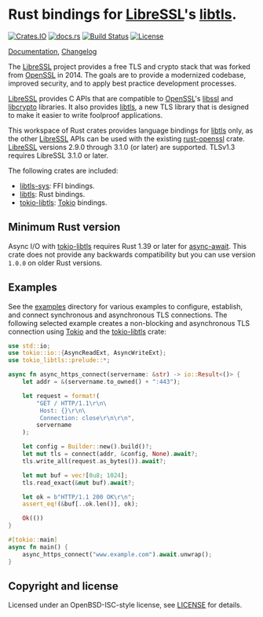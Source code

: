 # Rust bindings for [LibreSSL]'s [libtls].

[![Crates.IO](https://img.shields.io/crates/v/libtls.svg)](https://crates.io/crates/libtls)
[![docs.rs](https://docs.rs/libtls/badge.svg)](https://docs.rs/libtls)
[![Build Status](https://travis-ci.org/reyk/rust-libtls.svg?branch=master)](https://travis-ci.org/reyk/rust-libtls)
[![License](https://img.shields.io/badge/license-ISC-blue.svg)](https://raw.githubusercontent.com/reyk/rust-libtls/master/LICENSE)

[Documentation], [Changelog]

The [LibreSSL] project provides a free TLS and crypto stack that was
forked from [OpenSSL] in 2014.  The goals are to provide a modernized
codebase, improved security, and to apply best practice development
processes.

[LibreSSL] provides C APIs that are compatible to [OpenSSL]'s [libssl]
and [libcrypto] libraries.  It also provides [libtls], a new TLS
library that is designed to make it easier to write foolproof
applications.

This workspace of Rust crates provides language bindings for [libtls]
only, as the other [LibreSSL] APIs can be used with the existing
[rust-openssl] crate.  [LibreSSL] versions 2.9.0 through 3.1.0 (or
later) are supported.  TLSv1.3 requires LibreSSL 3.1.0 or later.

The following crates are included:
- [libtls-sys]: FFI bindings.
- [libtls]: Rust bindings.
- [tokio-libtls]: [Tokio] bindings.

## Minimum Rust version

Async I/O with [tokio-libtls] requires Rust 1.39 or later for
[async-await].  This crate does not provide any backwards
compatibility but you can use version `1.0.0` on older Rust versions.

## Examples

See the [examples] directory for various examples to configure,
establish, and connect synchronous and asynchronous TLS connections.
The following selected example creates a non-blocking and asynchronous
TLS connection using [Tokio] and the [tokio-libtls] crate:

```rust
use std::io;
use tokio::io::{AsyncReadExt, AsyncWriteExt};
use tokio_libtls::prelude::*;

async fn async_https_connect(servername: &str) -> io::Result<()> {
    let addr = &(servername.to_owned() + ":443");

    let request = format!(
        "GET / HTTP/1.1\r\n\
         Host: {}\r\n\
         Connection: close\r\n\r\n",
        servername
    );

    let config = Builder::new().build()?;
    let mut tls = connect(addr, &config, None).await?;
    tls.write_all(request.as_bytes()).await?;

    let mut buf = vec![0u8; 1024];
    tls.read_exact(&mut buf).await?;

    let ok = b"HTTP/1.1 200 OK\r\n";
    assert_eq!(&buf[..ok.len()], ok);

    Ok(())
}

#[tokio::main]
async fn main() {
    async_https_connect("www.example.com").await.unwrap();
}
```


## Copyright and license

Licensed under an OpenBSD-ISC-style license, see [LICENSE] for details.

[Changelog]: CHANGELOG.md
[Documentation]: https://docs.rs/libtls
[LICENSE]: LICENSE
[LibreSSL]: https://www.libressl.org
[OpenSSL]: https://wiki.openssl.org/index.php/Code_Quality
[Tokio]: https://tokio.rs/
[async-await]: https://blog.rust-lang.org/2019/11/07/Async-await-stable.html
[examples]: https://github.com/reyk/rust-libtls/tree/master/examples
[libcrypto]: https://man.openbsd.org/crypto.3
[libssl]: https://man.openbsd.org/ssl.3
[libtls-sys]: https://crates.io/crates/libtls
[libtls]: https://crates.io/crates/libtls
[libtls]: https://man.openbsd.org/tls_init.3
[rust-openssl]: https://docs.rs/openssl/
[tokio-libtls]: https://crates.io/crates/tokio-libtls

